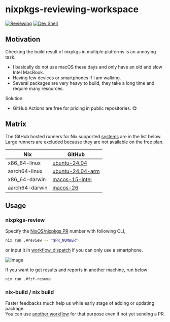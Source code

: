 # nixpkgs-reviewing-workspace

[![Reviewing](https://github.com/kachick/nixpkgs-reviewing-workspace/actions/workflows/nixpkgs-review.yml/badge.svg?branch=main)](https://github.com/kachick/nixpkgs-reviewing-workspace/actions/workflows/nixpkgs-review.yml?query=branch%3Amain+)
[![Dev Shell](https://github.com/kachick/nixpkgs-reviewing-workspace/actions/workflows/devshell.yml/badge.svg?branch=main)](https://github.com/kachick/nixpkgs-reviewing-workspace/actions/workflows/devshell.yml?query=branch%3Amain+)

## Motivation

Checking the build result of nixpkgs in multiple platforms is an annoying task.

- I basically do not use macOS these days and only have an old and slow Intel MacBook.
- Having few devices or smartphones if I am walking.
- Several packages are very heavy to build, they take a long time and require many resources.

Solution

- GitHub Actions are free for pricing in public repositories. 😋

## Matrix

The GitHub hosted runners for Nix supported [systems](https://github.com/NixOS/nixpkgs/blob/nixos-25.05/lib/systems/flake-systems.nix) are in the list below.\
Large runners are excluded because they are not available on the free plan.

| Nix            | GitHub                                                                                                       |
| -------------- | ------------------------------------------------------------------------------------------------------------ |
| x86_64-linux   | [ubuntu-24.04](https://github.com/actions/runner-images/issues/9848)                                         |
| aarch64-linux  | [ubuntu-24.04-arm](https://github.com/actions/partner-runner-images/blob/main/images/arm-ubuntu-24-image.md) |
| x86_64-darwin  | [macos-15-intel](https://github.com/actions/runner-images/issues/13045)                                      |
| aarch64-darwin | [macos-26](https://github.com/actions/runner-images/issues/13008)                                            |

## Usage

### nixpkgs-review

Specify the [NixOS/nixpkgs PR](https://github.com/NixOS/nixpkgs/pulls) number with following CLI,

```bash
nix run .#review -- "$PR_NUMBER"
```

or input it in [workflow_dispatch](https://github.com/kachick/nixpkgs-reviewing-workspace/actions/workflows/nixpkgs-review.yml) if you can only use a smartphone.

![Image](https://github.com/user-attachments/assets/2fd03f40-7561-4c48-a35e-ed9ba309ac5f)

If you want to get results and reports in another machine, run below

```bash
nix run .#fzf-resume
```

### nix-build / nix build

Faster feedbacks much help us while early stage of adding or updating package.\
You can use [another workflow](https://github.com/kachick/nixpkgs-reviewing-workspace/actions/workflows/build.yml) for that purpose even if not yet sending a PR.
